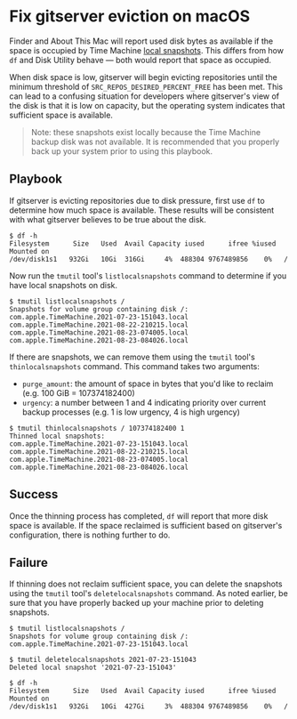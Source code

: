 # Fix gitserver eviction on macOS

Finder and About This Mac will report used disk bytes as available if the space is occupied by Time Machine [local snapshots](https://support.apple.com/en-us/HT204015). This differs from how `df` and Disk Utility behave — both would report that space as occupied.

When disk space is low, gitserver will begin evicting repositories until the minimum threshold of `SRC_REPOS_DESIRED_PERCENT_FREE` has been met. This can lead to a confusing situation for developers where gitserver's view of the disk is that it is low on capacity, but the operating system indicates that sufficient space is available.

> Note: these snapshots exist locally because the Time Machine backup disk was not available. It is recommended that you properly back up your system prior to using this playbook.

## Playbook

If gitserver is evicting repositories due to disk pressure, first use `df` to determine how much space is available. These results will be consistent with what gitserver believes to be true about the disk.

```
$ df -h
Filesystem      Size   Used  Avail Capacity iused      ifree %iused  Mounted on
/dev/disk1s1   932Gi   10Gi  316Gi     4%  488304 9767489856    0%   /
```

Now run the `tmutil` tool's `listlocalsnapshots` command to determine if you have local snapshots on disk.

```
$ tmutil listlocalsnapshots /
Snapshots for volume group containing disk /:
com.apple.TimeMachine.2021-07-23-151043.local
com.apple.TimeMachine.2021-08-22-210215.local
com.apple.TimeMachine.2021-08-23-074005.local
com.apple.TimeMachine.2021-08-23-084026.local
```

If there are snapshots, we can remove them using the `tmutil` tool's `thinlocalsnapshots` command. This command takes two arguments:

- `purge_amount`: the amount of space in bytes that you'd like to reclaim (e.g. 100 GiB = 107374182400)
- `urgency`: a number between 1 and 4 indicating priority over current backup processes (e.g. 1 is low urgency, 4 is high urgency)

```
$ tmutil thinlocalsnapshots / 107374182400 1
Thinned local snapshots:
com.apple.TimeMachine.2021-07-23-151043.local
com.apple.TimeMachine.2021-08-22-210215.local
com.apple.TimeMachine.2021-08-23-074005.local
com.apple.TimeMachine.2021-08-23-084026.local
```

## Success

Once the thinning process has completed, `df` will report that more disk space is available. If the space reclaimed is sufficient based on gitserver's configuration, there is nothing further to do.

## Failure

If thinning does not reclaim sufficient space, you can delete the snapshots using the `tmutil` tool's `deletelocalsnapshots` command. As noted earlier, be sure that you have properly backed up your machine prior to deleting snapshots.

```
$ tmutil listlocalsnapshots /
Snapshots for volume group containing disk /:
com.apple.TimeMachine.2021-07-23-151043.local

$ tmutil deletelocalsnapshots 2021-07-23-151043
Deleted local snapshot '2021-07-23-151043'

$ df -h
Filesystem      Size   Used  Avail Capacity iused      ifree %iused  Mounted on
/dev/disk1s1   932Gi   10Gi  427Gi     3%  488304 9767489856    0%   /
```
